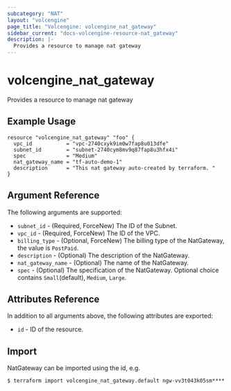```yaml
---
subcategory: "NAT"
layout: "volcengine"
page_title: "Volcengine: volcengine_nat_gateway"
sidebar_current: "docs-volcengine-resource-nat_gateway"
description: |-
  Provides a resource to manage nat gateway
---
```

# volcengine_nat_gateway
Provides a resource to manage nat gateway
## Example Usage
```hcl
resource "volcengine_nat_gateway" "foo" {
  vpc_id           = "vpc-2740cxyk9im0w7fap8u013dfe"
  subnet_id        = "subnet-2740cym8mv9q87fap8u3hfx4i"
  spec             = "Medium"
  nat_gateway_name = "tf-auto-demo-1"
  description      = "This nat gateway auto-created by terraform. "
}
```
## Argument Reference
The following arguments are supported:
* `subnet_id` - (Required, ForceNew) The ID of the Subnet.
* `vpc_id` - (Required, ForceNew) The ID of the VPC.
* `billing_type` - (Optional, ForceNew) The billing type of the NatGateway, the value is `PostPaid`.
* `description` - (Optional) The description of the NatGateway.
* `nat_gateway_name` - (Optional) The name of the NatGateway.
* `spec` - (Optional) The specification of the NatGateway. Optional choice contains `Small`(default), `Medium`, `Large`.

## Attributes Reference
In addition to all arguments above, the following attributes are exported:
* `id` - ID of the resource.



## Import
NatGateway can be imported using the id, e.g.
```
$ terraform import volcengine_nat_gateway.default ngw-vv3t043k05sm****
```

